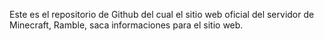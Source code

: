 Este es el repositorio de Github del cual el sitio web oficial del servidor de Minecraft, Ramble, saca informaciones para el sitio web.
